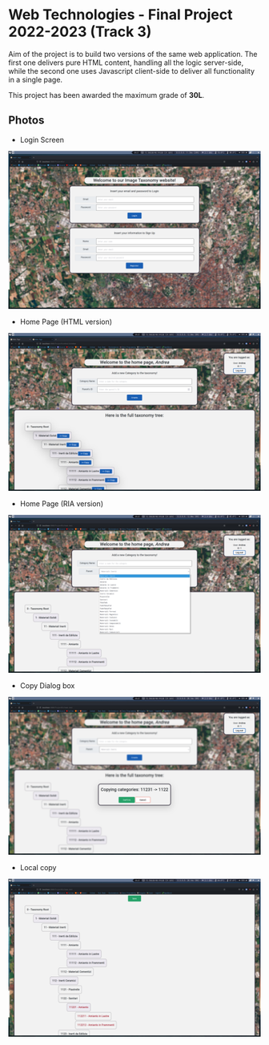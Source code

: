 # Web Technologies - Final Project 2022-2023 (Track 3)

Aim of the project is to build two versions of the same web application. The first one delivers pure HTML content, handling
all the logic server-side, while the second one uses Javascript client-side to deliver all functionality in a single page.

This project has been awarded the maximum grade of **30L**.

## Photos

* Login Screen


![login](images/login.png)

* Home Page (HTML version)


![home_html](images/home_html.png)

* Home Page (RIA version)


![home_ria](images/home_ria.png)

* Copy Dialog box


![dialog_box](images/dialog_box.png)

* Local copy


![local_insert](images/local_insert.png)
